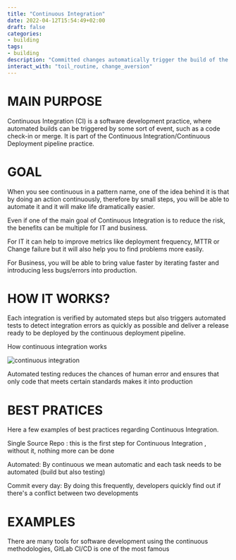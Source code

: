 ```yaml
---
title: "Continuous Integration"
date: 2022-04-12T15:54:49+02:00
draft: false
categories:
- building
tags:
- building
description: "Committed changes automatically trigger the build of the entire application as well as the automated tests"
interact_with: "toil_routine, change_aversion"
---
```



# MAIN PURPOSE

Continuous Integration (CI) is a software development practice, where automated builds can be triggered by some sort of event, such as a code check-in or merge.
It is part of the Continuous Integration/Continuous Deployment pipeline practice.

# GOAL

When you see continuous in a pattern name, one of the idea behind it is that by doing an action continuously, therefore by small steps, you will be able to automate it and it will make life dramatically easier.

Even if one of the main goal of Continuous Integration is to reduce the risk, the benefits can be multiple for IT and business.

For IT it can help to improve metrics like deployment frequency, MTTR or Change failure but it will also help you to find problems more easily.

For Business, you will be able to bring value faster by iterating faster and introducing less bugs/errors into production.



# HOW IT WORKS?

Each integration is verified by automated steps but also triggers automated tests to detect integration errors as quickly as possible and deliver a release ready to be deployed by the continuous deployment pipeline.

How continuous integration works

![continuous integration](/images/building/continuous_integration1.png)


Automated testing reduces the chances of human error and ensures that only code that meets certain standards makes it into production



# BEST PRATICES

Here a few examples of best practices regarding Continuous Integration.

Single Source Repo : this is the first step for Continuous Integration , without it, nothing more can be done

Automated:  By continuous we mean automatic and each task needs to be automated (build but also testing)

Commit every day: By doing this frequently, developers quickly find out if there's a conflict between two developments



# EXAMPLES

There are many tools for software development using the continuous
methodologies, GitLab CI/CD is one of the most famous  

